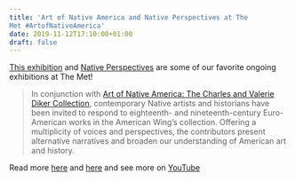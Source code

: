 ```yaml
---
title: 'Art of Native America and Native Perspectives at The
Met #ArtofNativeAmerica'
date: 2019-11-12T17:10:00+01:00
draft: false
---
```


[This exhibition](https://www.metmuseum.org/exhibitions/listings/2018/art-of-native-america-diker-collection) and [Native Perspectives](https://www.metmuseum.org/about-the-met/curatorial-departments/the-american-wing/native-perspectives) are some of our favorite ongoing exhibitions at The Met!

> In conjunction with [Art of Native America: The Charles and Valerie Diker Collection](https://www.metmuseum.org/exhibitions/listings/2018/art-of-native-america-diker-collection), contemporary Native artists and historians have been invited to respond to eighteenth- and nineteenth-century Euro-American works in the American Wing’s collection. Offering a multiplicity of voices and perspectives, the contributors present alternative narratives and broaden our understanding of American art and history.

Read more [here](https://www.metmuseum.org/about-the-met/curatorial-departments/the-american-wing/native-perspectives) and [here](https://www.metmuseum.org/exhibitions/listings/2018/art-of-native-america-diker-collection) and see more on [YouTube](https://www.youtube.com/watch?v=f2-6Mh6lyQQ)